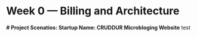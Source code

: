 # Week 0 — Billing and Architecture

**# Project Scenatios:
Startup Name: CRUDDUR
Microbloging Website**
test